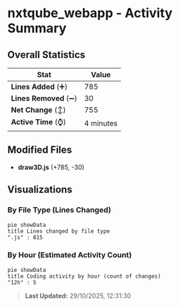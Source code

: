 # nxtqube_webapp - Activity Summary 

## Overall Statistics

| Stat                   | Value                                                             |
| ---------------------- | ----------------------------------------------------------------- |
| **Lines Added** (➕)   | 785                                          |
| **Lines Removed** (➖) | 30                                        |
| **Net Change** (↕)    | 755                |
| **Active Time** (⌚)   | 4 minutes |


## Modified Files
- **draw3D.js** (+785, -30)

## Visualizations

### By File Type (Lines Changed)

```mermaid
pie showData
title Lines changed by file type
".js" : 815
```

### By Hour (Estimated Activity Count)

```mermaid
pie showData
title Coding activity by hour (count of changes)
"12h" : 5
```


> **Last Updated:** 29/10/2025, 12:31:30